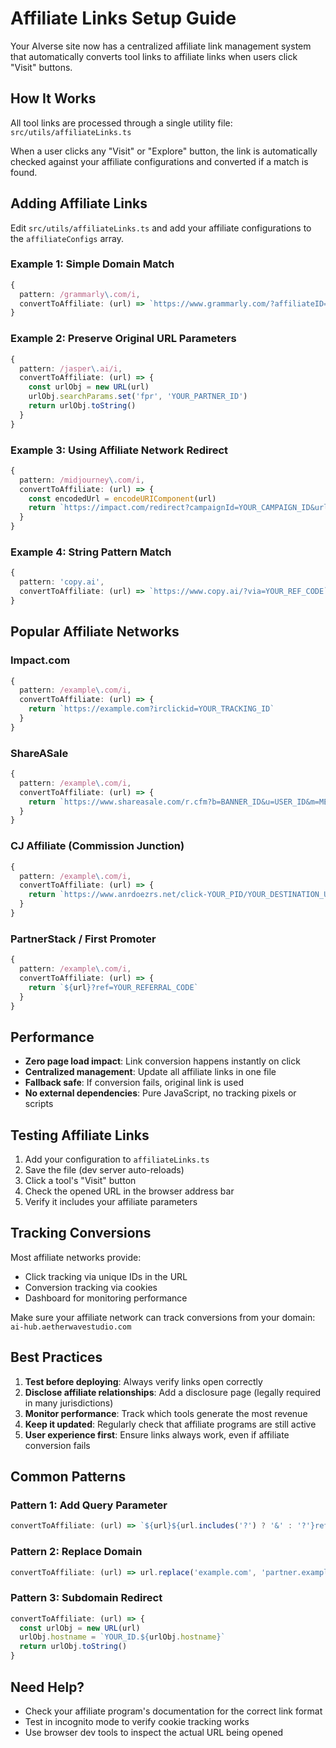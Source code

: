 # Affiliate Links Setup Guide

Your AIverse site now has a centralized affiliate link management system that automatically converts tool links to affiliate links when users click "Visit" buttons.

## How It Works

All tool links are processed through a single utility file: `src/utils/affiliateLinks.ts`

When a user clicks any "Visit" or "Explore" button, the link is automatically checked against your affiliate configurations and converted if a match is found.

## Adding Affiliate Links

Edit `src/utils/affiliateLinks.ts` and add your affiliate configurations to the `affiliateConfigs` array.

### Example 1: Simple Domain Match

```typescript
{
  pattern: /grammarly\.com/i,
  convertToAffiliate: (url) => `https://www.grammarly.com/?affiliateID=YOUR_AFFILIATE_ID`
}
```

### Example 2: Preserve Original URL Parameters

```typescript
{
  pattern: /jasper\.ai/i,
  convertToAffiliate: (url) => {
    const urlObj = new URL(url)
    urlObj.searchParams.set('fpr', 'YOUR_PARTNER_ID')
    return urlObj.toString()
  }
}
```

### Example 3: Using Affiliate Network Redirect

```typescript
{
  pattern: /midjourney\.com/i,
  convertToAffiliate: (url) => {
    const encodedUrl = encodeURIComponent(url)
    return `https://impact.com/redirect?campaignId=YOUR_CAMPAIGN_ID&url=${encodedUrl}`
  }
}
```

### Example 4: String Pattern Match

```typescript
{
  pattern: 'copy.ai',
  convertToAffiliate: (url) => `https://www.copy.ai/?via=YOUR_REF_CODE`
}
```

## Popular Affiliate Networks

### Impact.com
```typescript
{
  pattern: /example\.com/i,
  convertToAffiliate: (url) => {
    return `https://example.com?irclickid=YOUR_TRACKING_ID`
  }
}
```

### ShareASale
```typescript
{
  pattern: /example\.com/i,
  convertToAffiliate: (url) => {
    return `https://www.shareasale.com/r.cfm?b=BANNER_ID&u=USER_ID&m=MERCHANT_ID&urllink=${encodeURIComponent(url)}`
  }
}
```

### CJ Affiliate (Commission Junction)
```typescript
{
  pattern: /example\.com/i,
  convertToAffiliate: (url) => {
    return `https://www.anrdoezrs.net/click-YOUR_PID/YOUR_DESTINATION_URL`
  }
}
```

### PartnerStack / First Promoter
```typescript
{
  pattern: /example\.com/i,
  convertToAffiliate: (url) => {
    return `${url}?ref=YOUR_REFERRAL_CODE`
  }
}
```

## Performance

- **Zero page load impact**: Link conversion happens instantly on click
- **Centralized management**: Update all affiliate links in one file
- **Fallback safe**: If conversion fails, original link is used
- **No external dependencies**: Pure JavaScript, no tracking pixels or scripts

## Testing Affiliate Links

1. Add your configuration to `affiliateLinks.ts`
2. Save the file (dev server auto-reloads)
3. Click a tool's "Visit" button
4. Check the opened URL in the browser address bar
5. Verify it includes your affiliate parameters

## Tracking Conversions

Most affiliate networks provide:
- Click tracking via unique IDs in the URL
- Conversion tracking via cookies
- Dashboard for monitoring performance

Make sure your affiliate network can track conversions from your domain: `ai-hub.aetherwavestudio.com`

## Best Practices

1. **Test before deploying**: Always verify links open correctly
2. **Disclose affiliate relationships**: Add a disclosure page (legally required in many jurisdictions)
3. **Monitor performance**: Track which tools generate the most revenue
4. **Keep it updated**: Regularly check that affiliate programs are still active
5. **User experience first**: Ensure links always work, even if affiliate conversion fails

## Common Patterns

### Pattern 1: Add Query Parameter
```typescript
convertToAffiliate: (url) => `${url}${url.includes('?') ? '&' : '?'}ref=YOUR_CODE`
```

### Pattern 2: Replace Domain
```typescript
convertToAffiliate: (url) => url.replace('example.com', 'partner.example.com/YOUR_ID')
```

### Pattern 3: Subdomain Redirect
```typescript
convertToAffiliate: (url) => {
  const urlObj = new URL(url)
  urlObj.hostname = `YOUR_ID.${urlObj.hostname}`
  return urlObj.toString()
}
```

## Need Help?

- Check your affiliate program's documentation for the correct link format
- Test in incognito mode to verify cookie tracking works
- Use browser dev tools to inspect the actual URL being opened
